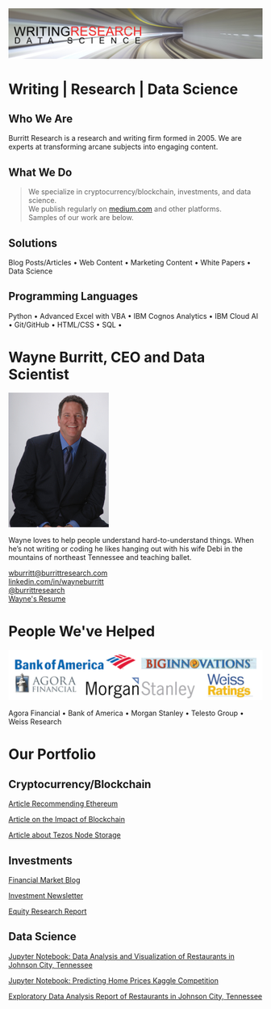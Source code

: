 <img src="github-cover-ds.png">

# Writing | Research | Data Science

## Who We Are

Burritt Research is a research and writing firm formed in 2005. We are experts at transforming arcane subjects into engaging content. 

## What We Do

> We specialize in cryptocurrency/blockchain, investments, and data science.  
> We publish regularly on [medium.com](https://medium.com/burritt-research) and other platforms.  
> Samples of our work are below.  

## Solutions

Blog Posts/Articles • Web Content • Marketing Content • White Papers • Data Science  

## Programming Languages

Python • Advanced Excel with VBA • IBM Cognos Analytics • IBM Cloud AI • Git/GitHub • HTML/CSS • SQL •  

# Wayne Burritt, CEO and Data Scientist

<img src="wayne-burritt-pic.jpg">

Wayne loves to help people understand hard-to-understand things. When he’s not writing or coding he likes hanging out with his wife Debi in the mountains of northeast Tennessee and teaching ballet.  

[wburritt@burrittresearch.com](mailto:wburritt@burrittresearch.com?subject=Info)  
[linkedin.com/in/wayneburritt](https://www.linkedin.com/in/wayneburritt 'Wayne Burritt LinkedIn')  
[@burrittresearch](https://twitter.com/burrittresearch/ 'Burritt Research Twitter')  
[Wayne's Resume](https://burrittresearch.com/j-wayne-burritt-resume.pdf "Wayne's Resume")  

# People We've Helped

<img src="github-clients.png">

Agora Financial • Bank of America • Morgan Stanley • Telesto Group • Weiss Research  

# Our Portfolio

## Cryptocurrency/Blockchain

[Article Recommending Ethereum](https://burrittresearch.com/wayne-burritt-article-buy-ethereum-today-medium.pdf 'Article Recommending Ethereum')  

[Article on the Impact of Blockchain](https://burrittresearch.com/wayne-burritt-article-blockchain-will-reshape-medium.pdf 'Article on the Impact of Blockchain')  

[Article about Tezos Node Storage](https://burrittresearch.com/wayne-burritt-article-heres-why-tezos-medium.pdf 'Article about Tezos Node Storage')  

## Investments

[Financial Market Blog](https://burrittresearch.com/wayne-burritt-blog-insights.pdf 'Financial Market Blog')

[Investment Newsletter](https://burrittresearch.com/wayne-burritt-newsletter-agora-emo.pdf 'Investment Newsletter')

[Equity Research Report](https://burrittresearch.com/wayne-burritt-research-alkame.pdf 'Equity Research Report')

## Data Science 

[Jupyter Notebook: Data Analysis and Visualization of Restaurants in Johnson City, Tennessee](https://github.com/burrittresearch/restaurants-johnson-city 'Data Analysis and Visualization of Restaurants in Johnson City, Tennessee')

[Jupyter Notebook: Predicting Home Prices Kaggle Competition](https://github.com/burrittresearch/kaggle-competition-predict-house-prices 'Predicting Home Prices Kaggle Competition')

[Exploratory Data Analysis Report of Restaurants in Johnson City, Tennessee](https://burrittresearch.com/wayne-burritt-restaurants-jc-report.pdf 'Exploratory Data Analysis Report')
